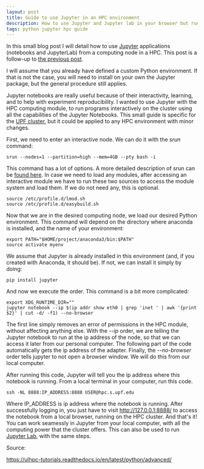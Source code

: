 ```yaml
---
layout: post
title: Guide to use Jupyter in an HPC environment
description: How to use Jupyter and Jupyter lab in your browser but running in a remote server.
tags: python jupyter hpc guide
---
```


In this small blog post I will detail how to use [Jupyter](https://jupyter.org/) applications (notebooks and JupyterLab) from a computing node in a HPC. This post is a follow-up to [the previous post](2018-7-16-Guide-For-Conda-Environment.md).  

I will assume that you already have defined a custom Python environment. If that is not the case, you will need to install on your own the Jupyter package, but the general procedure still applies.

Jupyter notebooks are really useful because of their interactivity, learning, and to help with experiment reproducibility. I wanted to use Jupyter with the HPC computing module, to run programs interactively on the cluster using all the capabilities of the Jupyter Notebooks. This small guide is specific for the [UPF cluster](https://guiesbibtic.upf.edu/recerca/hpc/home), but it could be applied to any HPC environment with minor changes.

First, we need to enter an interactive node. We can do it with the *srun* command:

```
srun --nodes=1 --partition=high --mem=4GB --pty bash -i
```

This command has a lot of options. A more detailed description of srun can be [found here](https://slurm.schedmd.com/srun.html). In case we need to load any modules, after accessing an interactive module we have to run these two sources to access the module system and load them. If we do not need any, this is optional.

```
source /etc/profile.d/lmod.sh
source /etc/profile.d/easybuild.sh
```

Now that we are in the desired computing node, we load our desired Python environment. This command will depend on the directory where anaconda is installed, and the name of your environment:

```
export PATH="$HOME/project/anaconda3/bin:$PATH"
source activate myenv
```

We assume that Jupyter is already installed in this environment (and, if you created with Anaconda, it should be). If not, we can install it simply by doing:

```
pip install jupyter
```
And now we execute the order. This command is a bit more complicated:

```
export XDG_RUNTIME_DIR=""
jupyter notebook --ip $(ip addr show eth0 | grep 'inet ' | awk '{print $2}' | cut -d/ -f1) --no-browser
```

The first line simply removes an error of permissions in the HPC module, without affecting anything else. With the *--ip* order, we are telling the Jupyter notebook to run at the ip address of the node, so that we can access it later from our personal computer. The following part of the code automatically gets the ip address of the adapter. Finally, the *--no-browser* order tells jupyter to not open a browser window. We will do this from our local computer.

After running this code, Jupyter will tell you the ip address where this notebook is running. From a local terminal in your computer, run this code.

```
ssh -NL 8888:IP_ADDRESS:8888 USER@hpc.s.upf.edu
```

Where IP_ADDRESS is ip address where the notebook is running. After successfully logging in, you just have to visit http://127.0.0.1:8888/ to access the notebook from a local browser, running on the HPC cluster. And that's it! You can work seamessly in Jupyter from your local computer, with all the computing power that the cluster offers. This can also be used to run [Jupyter Lab](https://github.com/jupyterlab/jupyterlab), with the same steps.

Source:

https://ulhpc-tutorials.readthedocs.io/en/latest/python/advanced/
